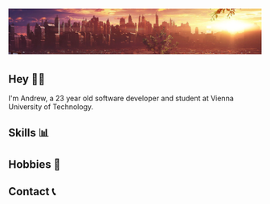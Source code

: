 <h1 align="center">
  <img src="wallpaper.png" alt="Wallpaper"/>
</h1>

## Hey 👋🏼
I'm Andrew, a 23 year old software developer and student at Vienna University of Technology. 

## Skills 📊


## Hobbies 🎯


## Contact 📞
